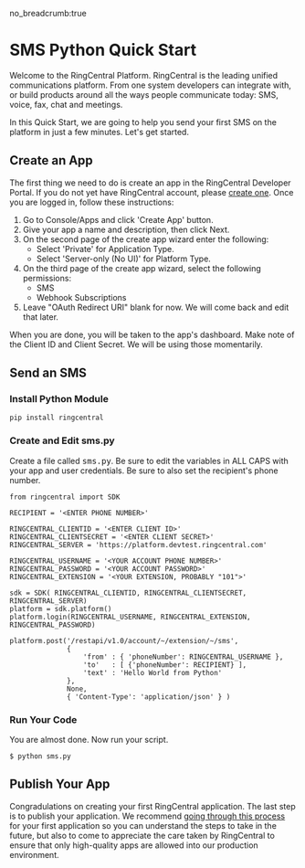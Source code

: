 no_breadcrumb:true

# SMS Python Quick Start

Welcome to the RingCentral Platform. RingCentral is the leading unified communications platform. From one system developers can integrate with, or build products around all the ways people communicate today: SMS, voice, fax, chat and meetings. 

In this Quick Start, we are going to help you send your first SMS on the platform in just a few minutes. Let's get started.

## Create an App

The first thing we need to do is create an app in the RingCentral Developer Portal. If you do not yet have RingCentral account, please [create one](https://developer.ringcentral.com/login.html#/). Once you are logged in, follow these instructions:

1. Go to Console/Apps and click 'Create App' button.
2. Give your app a name and description, then click Next.
3. On the second page of the create app wizard enter the following:
    * Select 'Private' for Application Type.
    * Select 'Server-only (No UI)' for Platform Type.
4. On the third page of the create app wizard, select the following permissions:
    * SMS
    * Webhook Subscriptions
5. Leave "OAuth Redirect URI" blank for now. We will come back and edit that later. 

When you are done, you will be taken to the app's dashboard. Make note of the Client ID and Client Secret. We will be using those momentarily.

## Send an SMS

<h3>Install Python Module</h3>

<pre><code>pip install ringcentral
</code></pre>

<h3>Create and Edit sms.py</h3>

<p>Create a file called <tt>sms.py</tt>. Be sure to edit the variables in ALL CAPS with your app and user credentials. Be sure to also set the recipient's phone number.</p>

<pre><code>from ringcentral import SDK

RECIPIENT = '&lt;ENTER PHONE NUMBER>'

RINGCENTRAL_CLIENTID = '&lt;ENTER CLIENT ID>'
RINGCENTRAL_CLIENTSECRET = '&lt;ENTER CLIENT SECRET>'
RINGCENTRAL_SERVER = 'https://platform.devtest.ringcentral.com'

RINGCENTRAL_USERNAME = '&lt;YOUR ACCOUNT PHONE NUMBER>'
RINGCENTRAL_PASSWORD = '&lt;YOUR ACCOUNT PASSWORD>'
RINGCENTRAL_EXTENSION = '&lt;YOUR EXTENSION, PROBABLY "101">'

sdk = SDK( RINGCENTRAL_CLIENTID, RINGCENTRAL_CLIENTSECRET, RINGCENTRAL_SERVER)
platform = sdk.platform()
platform.login(RINGCENTRAL_USERNAME, RINGCENTRAL_EXTENSION, RINGCENTRAL_PASSWORD)

platform.post('/restapi/v1.0/account/~/extension/~/sms',
              {
                  'from' : { 'phoneNumber': RINGCENTRAL_USERNAME },
                  'to'   : [ {'phoneNumber': RECIPIENT} ],
                  'text' : 'Hello World from Python'
              },
              None,
              { 'Content-Type': 'application/json' } )
</code></pre>

<h3>Run Your Code</h3>

<p>You are almost done. Now run your script.</p>

<pre><code class="bash">$ python sms.py
</code></pre>

## Publish Your App

Congradulations on creating your first RingCentral application. The last step is to publish your application. We recommend [going through this process](../basics/publish) for your first application so you can understand the steps to take in the future, but also to come to appreciate the care taken by RingCentral to ensure that only high-quality apps are allowed into our production environment.
